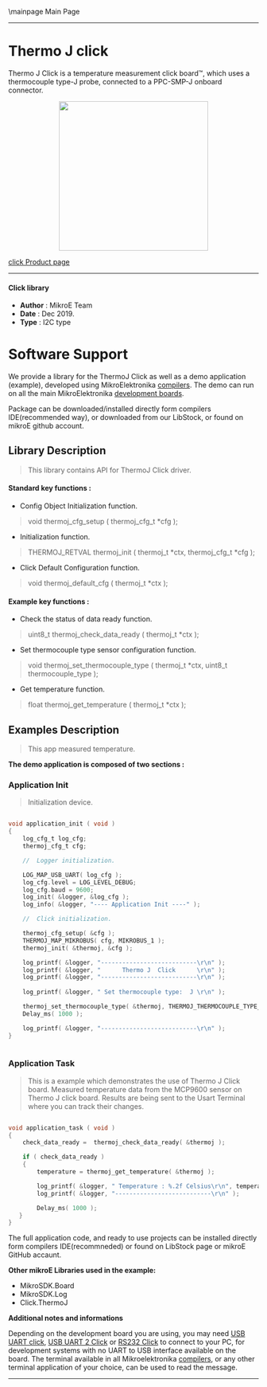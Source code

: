 \mainpage Main Page
 
 

---
# Thermo J click

Thermo J Click is a temperature measurement click board™, which uses a thermocouple type-J probe, connected to a PPC-SMP-J onboard connector.

<p align="center">
  <img src="https://download.mikroe.com/images/click_for_ide/thermoj_click.png" height=300px>
</p>

[click Product page](https://www.mikroe.com/thermo-j-click)

---


#### Click library 

- **Author**        : MikroE Team
- **Date**          : Dec 2019.
- **Type**          : I2C type


# Software Support

We provide a library for the ThermoJ Click 
as well as a demo application (example), developed using MikroElektronika 
[compilers](https://shop.mikroe.com/compilers). 
The demo can run on all the main MikroElektronika [development boards](https://shop.mikroe.com/development-boards).

Package can be downloaded/installed directly form compilers IDE(recommended way), or downloaded from our LibStock, or found on mikroE github account. 

## Library Description

> This library contains API for ThermoJ Click driver.

#### Standard key functions :

- Config Object Initialization function.
> void thermoj_cfg_setup ( thermoj_cfg_t *cfg ); 
 
- Initialization function.
> THERMOJ_RETVAL thermoj_init ( thermoj_t *ctx, thermoj_cfg_t *cfg );

- Click Default Configuration function.
> void thermoj_default_cfg ( thermoj_t *ctx );


#### Example key functions :

- Check the status of data ready function.
> uint8_t thermoj_check_data_ready ( thermoj_t *ctx );
 
- Set thermocouple type sensor configuration function.
> void thermoj_set_thermocouple_type ( thermoj_t *ctx, uint8_t thermocouple_type );

- Get temperature function.
> float thermoj_get_temperature ( thermoj_t *ctx );

## Examples Description

> This app measured temperature.

**The demo application is composed of two sections :**

### Application Init 

> Initialization device.

```c

void application_init ( void )
{
    log_cfg_t log_cfg;
    thermoj_cfg_t cfg;

    //  Logger initialization.

    LOG_MAP_USB_UART( log_cfg );
    log_cfg.level = LOG_LEVEL_DEBUG;
    log_cfg.baud = 9600;
    log_init( &logger, &log_cfg );
    log_info( &logger, "---- Application Init ----" );

    //  Click initialization.

    thermoj_cfg_setup( &cfg );
    THERMOJ_MAP_MIKROBUS( cfg, MIKROBUS_1 );
    thermoj_init( &thermoj, &cfg );

    log_printf( &logger, "---------------------------\r\n" );
    log_printf( &logger, "      Thermo J  Click      \r\n" );
    log_printf( &logger, "---------------------------\r\n" );
    
    log_printf( &logger, " Set thermocouple type:  J \r\n" );

    thermoj_set_thermocouple_type( &thermoj, THERMOJ_THERMOCOUPLE_TYPE_J );
    Delay_ms( 1000 );

    log_printf( &logger, "---------------------------\r\n" );
}
  
```

### Application Task

> This is a example which demonstrates the use of Thermo J Click board.
> Measured temperature data from the MCP9600 sensor on Thermo J click board.
> Results are being sent to the Usart Terminal where you can track their changes.

```c

void application_task ( void )
{
    check_data_ready =  thermoj_check_data_ready( &thermoj );

    if ( check_data_ready )
    {
        temperature = thermoj_get_temperature( &thermoj );

        log_printf( &logger, " Temperature : %.2f Celsius\r\n", temperature );
        log_printf( &logger, "---------------------------\r\n" );

        Delay_ms( 1000 );
   }
} 

```

The full application code, and ready to use projects can be  installed directly form compilers IDE(recommneded) or found on LibStock page or mikroE GitHub accaunt.

**Other mikroE Libraries used in the example:** 

- MikroSDK.Board
- MikroSDK.Log
- Click.ThermoJ

**Additional notes and informations**

Depending on the development board you are using, you may need 
[USB UART click](https://shop.mikroe.com/usb-uart-click), 
[USB UART 2 Click](https://shop.mikroe.com/usb-uart-2-click) or 
[RS232 Click](https://shop.mikroe.com/rs232-click) to connect to your PC, for 
development systems with no UART to USB interface available on the board. The 
terminal available in all Mikroelektronika 
[compilers](https://shop.mikroe.com/compilers), or any other terminal application 
of your choice, can be used to read the message.



---

